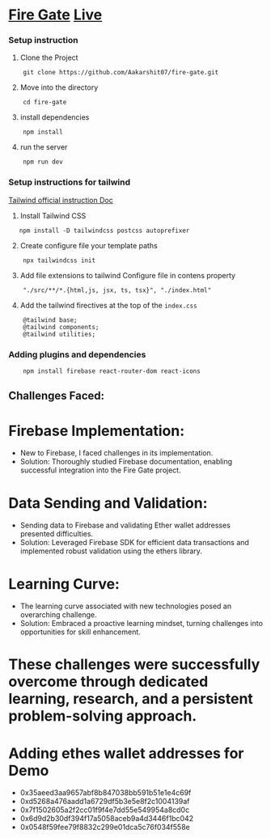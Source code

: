 # [Fire Gate](https://fire-gate-aakarshit-choudharys-projects.vercel.app/) [Live](https://fire-gate-aakarshit-choudharys-projects.vercel.app/)
### Setup instruction

1. Clone the Project

```
    git clone https://github.com/Aakarshit07/fire-gate.git
```
2. Move into the directory

```
    cd fire-gate
```

3. install dependencies

```
    npm install
```

4. run the server

```
    npm run dev
```


### Setup instructions for  tailwind

[Tailwind official instruction Doc](https://tailwindcss.com/docs/installation)

1. Install Tailwind CSS

```
   npm install -D tailwindcss postcss autoprefixer
```

2. Create configure file your template paths

```
    npx tailwindcss init
```

3. Add file extensions to tailwind Configure file in contens property

```
    "./src/**/*.{html,js, jsx, ts, tsx}", "./index.html"
```

4. Add the tailwind firectives at the top of the `index.css`

```
    @tailwind base;
    @tailwind components;
    @tailwind utilities;
```

### Adding plugins and dependencies

```
    npm install firebase react-router-dom react-icons
```

## Challenges Faced:

# Firebase Implementation:
- New to Firebase, I faced challenges in its implementation.
- Solution: Thoroughly studied Firebase documentation, enabling successful integration into the Fire Gate project.

# Data Sending and Validation:
- Sending data to Firebase and validating Ether wallet addresses presented difficulties.
- Solution: Leveraged Firebase SDK for efficient data transactions and implemented robust validation using the ethers library.

# Learning Curve:
- The learning curve associated with new technologies posed an overarching challenge.
- Solution: Embraced a proactive learning mindset, turning challenges into opportunities for skill enhancement.

# These challenges were successfully overcome through dedicated learning, research, and a persistent problem-solving approach.

# Adding ethes wallet addresses for Demo
- 0x35aeed3aa9657abf8b847038bb591b51e1e4c69f
- 0xd5268a476aadd1a6729df5b3e5e8f2c1004139af
- 0x7f1502605a2f2cc01f9f4e7dd55e549954a8cd0c
- 0x6d9d2b30df394f17a5058aceb9a4d3446f1bc042
- 0x0548f59fee79f8832c299e01dca5c76f034f558e
